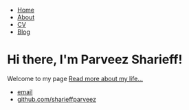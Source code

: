 <!DOCTYPE html>
<html>
	<head>
		<title>Parveez Sharieff</title>
	</head>
	<body>
		<nav>
    		<ul>
        		<li><a href="/">Home</a></li>
	        	<li><a href="/about">About</a></li>
        		<li><a href="/cv">CV</a></li>
        		<li><a href="/blog">Blog</a></li>
    		</ul>
		</nav>
		<div class="container">
    		<div class="blurb">
        		<h1>Hi there, I'm Parveez Sharieff!</h1>
				<p>Welcome to my page <a href="/about">Read more about my life...</a></p>
    		</div><!-- /.blurb -->
		</div><!-- /.container -->
		<footer>
    		<ul>
        		<li><a href="mailto:sharieffparveez@gmail.com">email</a></li>
        		<li><a href="https://github.com/sharieffparveez">github.com/sharieffparveez</a></li>
			</ul>
		</footer>
	</body>
</html>
